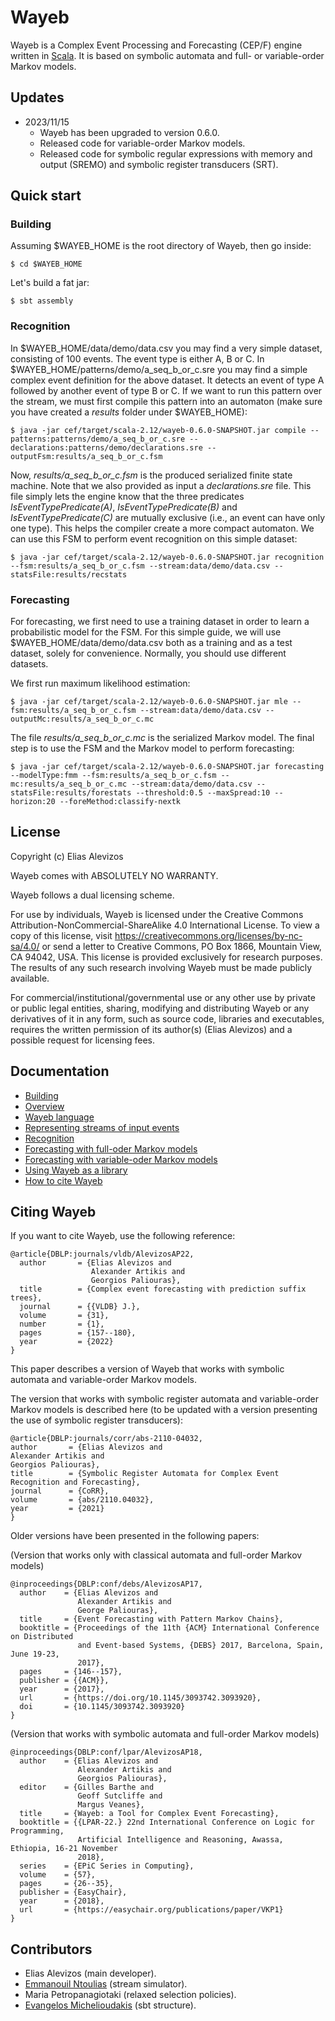 # Wayeb

Wayeb is a Complex Event Processing and Forecasting (CEP/F) engine written in [Scala](http://scala-lang.org).
It is based on symbolic automata and full- or variable-order Markov models.

## Updates

- 2023/11/15
  - Wayeb has been upgraded to version 0.6.0.
  - Released code for variable-order Markov models.
  - Released code for symbolic regular expressions with memory and output (SREMO) and symbolic register transducers (SRT).

## Quick start

### Building

Assuming $WAYEB_HOME is the root directory of Wayeb,
then go inside:

```
$ cd $WAYEB_HOME
```

Let's build a fat jar:

```
$ sbt assembly
```

### Recognition

In $WAYEB_HOME/data/demo/data.csv you may find a very simple dataset,
consisting of 100 events. The event type is either A, B or C.
In $WAYEB_HOME/patterns/demo/a_seq_b_or_c.sre you may find a simple complex event definition for the above dataset.
It detects an event of type A followed by another event of type B or C.
If we want to run this pattern over the stream,
we must first compile this pattern into an automaton
(make sure you have created a *results* folder under $WAYEB_HOME):
```
$ java -jar cef/target/scala-2.12/wayeb-0.6.0-SNAPSHOT.jar compile --patterns:patterns/demo/a_seq_b_or_c.sre --declarations:patterns/demo/declarations.sre --outputFsm:results/a_seq_b_or_c.fsm
```
Now, *results/a_seq_b_or_c.fsm* is the produced serialized finite state machine.
Note that we also provided as input a *declarations.sre* file.
This file simply lets the engine know that the three predicates *IsEventTypePredicate(A)*, *IsEventTypePredicate(B)* and *IsEventTypePredicate(C)*
are mutually exclusive (i.e., an event can have only one type).
This helps the compiler create a more compact automaton.
We can use this FSM to perform event recognition on this simple dataset:
```
$ java -jar cef/target/scala-2.12/wayeb-0.6.0-SNAPSHOT.jar recognition --fsm:results/a_seq_b_or_c.fsm --stream:data/demo/data.csv --statsFile:results/recstats
```

### Forecasting

For forecasting, we first need to use a training dataset in order to learn a probabilistic model for the FSM.
For this simple guide,
we will use $WAYEB_HOME/data/demo/data.csv both as a training and as a test dataset,
solely for convenience.
Normally, you should use different datasets.

We first run maximum likelihood estimation:
```
$ java -jar cef/target/scala-2.12/wayeb-0.6.0-SNAPSHOT.jar mle --fsm:results/a_seq_b_or_c.fsm --stream:data/demo/data.csv --outputMc:results/a_seq_b_or_c.mc
```
The file *results/a_seq_b_or_c.mc* is the serialized Markov model.
The final step is to use the FSM and the Markov model to perform forecasting:
```
$ java -jar cef/target/scala-2.12/wayeb-0.6.0-SNAPSHOT.jar forecasting --modelType:fmm --fsm:results/a_seq_b_or_c.fsm --mc:results/a_seq_b_or_c.mc --stream:data/demo/data.csv --statsFile:results/forestats --threshold:0.5 --maxSpread:10 --horizon:20 --foreMethod:classify-nextk
```

## License

Copyright (c) Elias Alevizos

Wayeb comes with ABSOLUTELY NO WARRANTY.

Wayeb follows a dual licensing scheme.

For use by individuals,
Wayeb is licensed under the Creative Commons Attribution-NonCommercial-ShareAlike 4.0 International License.
To view a copy of this license, visit https://creativecommons.org/licenses/by-nc-sa/4.0/
or send a letter to Creative Commons, PO Box 1866, Mountain View, CA 94042, USA.
This license is provided exclusively for research purposes.
The results of any such research involving Wayeb must be made publicly available.

For commercial/institutional/governmental use or any other use by private or public
legal entities, sharing, modifying and distributing Wayeb or any derivatives of it
in any form, such as source code, libraries and executables, requires the written
permission of its author(s) (Elias Alevizos) and a possible request for licensing fees.

## Documentation

- [Building](docs/building.md)
- [Overview](docs/overview.md)
- [Wayeb language](docs/lang.md)
- [Representing streams of input events](docs/streams.md)
- [Recognition](docs/cep.md)
- [Forecasting with full-oder Markov models](docs/ceffmm.md)
- [Forecasting with variable-oder Markov models](docs/cefvmm.md)
- [Using Wayeb as a library](docs/lib.md)
- [How to cite Wayeb](docs/references.md)

## Citing Wayeb
If you want to cite Wayeb, use the following reference:
```
@article{DBLP:journals/vldb/AlevizosAP22,
  author       = {Elias Alevizos and
                  Alexander Artikis and
                  Georgios Paliouras},
  title        = {Complex event forecasting with prediction suffix trees},
  journal      = {{VLDB} J.},
  volume       = {31},
  number       = {1},
  pages        = {157--180},
  year         = {2022}
}
```
This paper describes a version of Wayeb that works with symbolic automata and variable-order Markov models.

The version that works with symbolic register automata and variable-order Markov models is described here
(to be updated with a version presenting the use of symbolic register transducers):
```
@article{DBLP:journals/corr/abs-2110-04032,
author       = {Elias Alevizos and
Alexander Artikis and
Georgios Paliouras},
title        = {Symbolic Register Automata for Complex Event Recognition and Forecasting},
journal      = {CoRR},
volume       = {abs/2110.04032},
year         = {2021}
}
```

Older versions have been presented in the following papers:

(Version that works only with classical automata and full-order Markov models)
```
@inproceedings{DBLP:conf/debs/AlevizosAP17,
  author    = {Elias Alevizos and
               Alexander Artikis and
               George Paliouras},
  title     = {Event Forecasting with Pattern Markov Chains},
  booktitle = {Proceedings of the 11th {ACM} International Conference on Distributed
               and Event-based Systems, {DEBS} 2017, Barcelona, Spain, June 19-23,
               2017},
  pages     = {146--157},
  publisher = {{ACM}},
  year      = {2017},
  url       = {https://doi.org/10.1145/3093742.3093920},
  doi       = {10.1145/3093742.3093920}
} 
```

(Version that works with symbolic automata and full-order Markov models)
```
@inproceedings{DBLP:conf/lpar/AlevizosAP18,
  author    = {Elias Alevizos and
               Alexander Artikis and
               Georgios Paliouras},
  editor    = {Gilles Barthe and
               Geoff Sutcliffe and
               Margus Veanes},
  title     = {Wayeb: a Tool for Complex Event Forecasting},
  booktitle = {{LPAR-22.} 22nd International Conference on Logic for Programming,
               Artificial Intelligence and Reasoning, Awassa, Ethiopia, 16-21 November
               2018},
  series    = {EPiC Series in Computing},
  volume    = {57},
  pages     = {26--35},
  publisher = {EasyChair},
  year      = {2018},
  url       = {https://easychair.org/publications/paper/VKP1}
}

```

## Contributors

* Elias Alevizos (main developer).
* [Emmanouil Ntoulias](https://github.com/manosntoulias) (stream simulator).
* Maria Petropanagiotaki (relaxed selection policies).
* [Evangelos Michelioudakis](https://github.com/vagmcs) (sbt structure).
